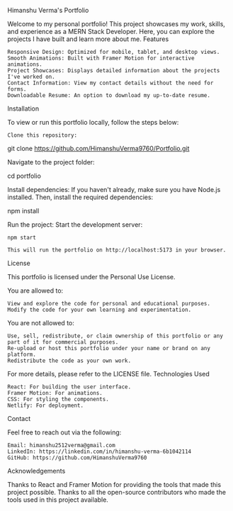 Himanshu Verma's Portfolio

Welcome to my personal portfolio! This project showcases my work, skills, and experience as a MERN Stack Developer. Here, you can explore the projects I have built and learn more about me.
Features

    Responsive Design: Optimized for mobile, tablet, and desktop views.
    Smooth Animations: Built with Framer Motion for interactive animations.
    Project Showcases: Displays detailed information about the projects I've worked on.
    Contact Information: View my contact details without the need for forms.
    Downloadable Resume: An option to download my up-to-date resume.

Installation

To view or run this portfolio locally, follow the steps below:

    Clone this repository:

git clone https://github.com/HimanshuVerma9760/Portfolio.git

Navigate to the project folder:

cd portfolio

Install dependencies: If you haven't already, make sure you have Node.js installed. Then, install the required dependencies:

npm install

Run the project: Start the development server:

    npm start

    This will run the portfolio on http://localhost:5173 in your browser.

License

This portfolio is licensed under the Personal Use License.

You are allowed to:

    View and explore the code for personal and educational purposes.
    Modify the code for your own learning and experimentation.

You are not allowed to:

    Use, sell, redistribute, or claim ownership of this portfolio or any part of it for commercial purposes.
    Re-upload or host this portfolio under your name or brand on any platform.
    Redistribute the code as your own work.

For more details, please refer to the LICENSE file.
Technologies Used

    React: For building the user interface.
    Framer Motion: For animations.
    CSS: For styling the components.
    Netlify: For deployment.

Contact

Feel free to reach out via the following:

    Email: himanshu2512verma@gmail.com
    LinkedIn: https://linkedin.com/in/himanshu-verma-6b1042114
    GitHub: https://github.com/HimanshuVerma9760

Acknowledgements

Thanks to React and Framer Motion for providing the tools that made this project possible. Thanks to all the open-source contributors who made the tools used in this project available.
